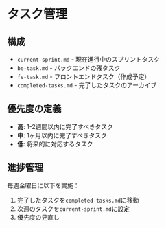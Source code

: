 # タスク管理

## 構成

- `current-sprint.md` - 現在進行中のスプリントタスク
- `be-task.md` - バックエンドの残タスク
- `fe-task.md` - フロントエンドタスク（作成予定）
- `completed-tasks.md` - 完了したタスクのアーカイブ

## 優先度の定義

- **高**: 1-2週間以内に完了すべきタスク
- **中**: 1ヶ月以内に完了すべきタスク
- **低**: 将来的に対応するタスク

## 進捗管理

毎週金曜日に以下を実施：

1. 完了したタスクを`completed-tasks.md`に移動
2. 次週のタスクを`current-sprint.md`に設定
3. 優先度の見直し
